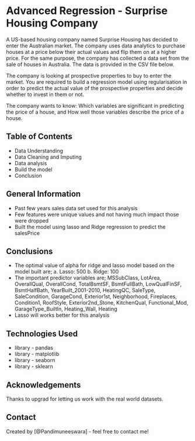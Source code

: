 # Advanced Regression - Surprise Housing Company
A US-based housing company named Surprise Housing has decided to enter the Australian market. The company uses data analytics to purchase houses at a price below their actual values and flip them on at a higher price. For the same purpose, the company has collected a data set from the sale of houses in Australia. The data is provided in the CSV file below.

The company is looking at prospective properties to buy to enter the market. You are required to build a regression model using regularisation in order to predict the actual value of the prospective properties and decide whether to invest in them or not.

The company wants to know:
    Which variables are significant in predicting the price of a house, and
    How well those variables describe the price of a house.

## Table of Contents
* Data Understanding
* Data Cleaning and Imputing
* Data analysis
* Build the model
* Conclusion

## General Information
- Past few years sales data set used for this analysis
- Few features were unique values and not having much impact those were dropped
- Built the model using lasso and Ridge regression to predict the salesPrice

## Conclusions
- The optimal value of alpha for ridge and lasso model based on the model built are;
    a.	Lasso: 500
    b.	Ridge: 100
- The important predictor variables are;
    MSSubClass, LotArea, OverallQual, OverallCond, TotalBsmtSF, BsmtFullBath, LowQualFinSF, BsmtHalfBath, YearBuilt_2001-2010, HeatingQC, SaleType, SaleCondition, GarageCond, Exterior1st, Neighborhood, Fireplaces, Condition1, RoofStyle,  Exterior2nd_Stone, KitchenQual, Functional_Mod, GarageType_BuiltIn, Heating_Wall, Heating
- Lasso will works better for this analysis

## Technologies Used
- library - pandas
- library - matplotlib
- library - seaborn
- library - sklearn

## Acknowledgements
Thanks to upgrad for letting us work with the real world datasets.

## Contact
Created by [@Pandimuneeswara] - feel free to contact me!
